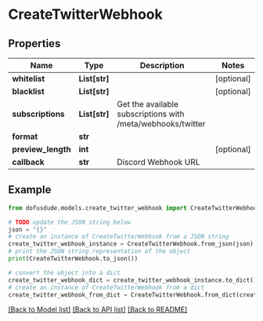 # CreateTwitterWebhook



## Properties

Name | Type | Description | Notes
------------ | ------------- | ------------- | -------------
**whitelist** | **List[str]** |  | [optional] 
**blacklist** | **List[str]** |  | [optional] 
**subscriptions** | **List[str]** | Get the available subscriptions with /meta/webhooks/twitter | 
**format** | **str** |  | 
**preview_length** | **int** |  | [optional] 
**callback** | **str** | Discord Webhook URL | 

## Example

```python
from dofusdude.models.create_twitter_webhook import CreateTwitterWebhook

# TODO update the JSON string below
json = "{}"
# create an instance of CreateTwitterWebhook from a JSON string
create_twitter_webhook_instance = CreateTwitterWebhook.from_json(json)
# print the JSON string representation of the object
print(CreateTwitterWebhook.to_json())

# convert the object into a dict
create_twitter_webhook_dict = create_twitter_webhook_instance.to_dict()
# create an instance of CreateTwitterWebhook from a dict
create_twitter_webhook_from_dict = CreateTwitterWebhook.from_dict(create_twitter_webhook_dict)
```
[[Back to Model list]](../README.md#documentation-for-models) [[Back to API list]](../README.md#documentation-for-api-endpoints) [[Back to README]](../README.md)


